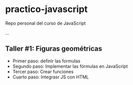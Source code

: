 # practico-javascript

Repo personal del curso de JavaScript

...

## Taller #1: Figuras geométricas

- Primer paso: definir las formulas
- Segundo paso: Implementar las fórmulas en JavaScript
- Tercer paso: Crear funciones
- Cuarto paso: Integrasr JS con HTML
